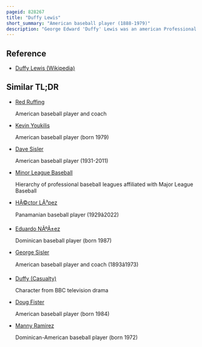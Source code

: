 ```yaml
---
pageid: 828267
title: "Duffy Lewis"
short_summary: "American baseball player (1888-1979)"
description: "George Edward 'Duffy' Lewis was an american Professional Baseball left Fielder who played in Major League Baseball for the Boston Red Sox, the New York Yankees, and the Washington Senators from 1910 to 1921."
---
```


## Reference

- [Duffy Lewis (Wikipedia)](https://en.wikipedia.org/?curid=828267)

## Similar TL;DR

- [Red Ruffing](/tldr/en/red-ruffing)

  American baseball player and coach

- [Kevin Youkilis](/tldr/en/kevin-youkilis)

  American baseball player (born 1979)

- [Dave Sisler](/tldr/en/dave-sisler)

  American baseball player (1931-2011)

- [Minor League Baseball](/tldr/en/minor-league-baseball)

  Hierarchy of professional baseball leagues affiliated with Major League Baseball

- [HÃ©ctor LÃ³pez](/tldr/en/hector-lopez)

  Panamanian baseball player (1929â2022)

- [Eduardo NÃºÃ±ez](/tldr/en/eduardo-nunez)

  Dominican baseball player (born 1987)

- [George Sisler](/tldr/en/george-sisler)

  American baseball player and coach (1893â1973)

- [Duffy (Casualty)](/tldr/en/duffy-casualty)

  Character from BBC television drama

- [Doug Fister](/tldr/en/doug-fister)

  American baseball player (born 1984)

- [Manny Ramirez](/tldr/en/manny-ramirez)

  Dominican-American baseball player (born 1972)
